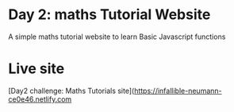 # Day 2: maths Tutorial Website 
A simple maths tutorial website to learn Basic Javascript functions 

# Live site 
[Day2 challenge: Maths Tutorials site](https://infallible-neumann-ce0e46.netlify.com
